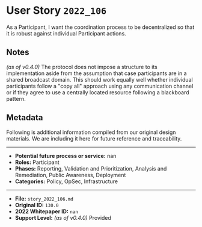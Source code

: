 
# User Story `2022_106` #

As a Participant, I want the coordination process to be decentralized so that it is robust against individual Participant actions.

## Notes ##

*(as of v0.4.0)*
The protocol does not impose a structure to its implementation aside from the assumption that case participants are in a shared broadcast domain. This should work equally well whether individual participants follow a "copy all" approach using any communication channel or if they agree to use a centrally located resource following a blackboard pattern.


## Metadata ##

Following is additional information compiled from our original design materials.
We are including it here for future reference and traceability.

---

- **Potential future process or service:** nan
- **Roles:** Participant
- **Phases:** Reporting, Validation and Prioritization, Analysis and Remediation, Public Awareness, Deployment
- **Categories:** Policy, OpSec, Infrastructure

---

- **File:** `story_2022_106.md`
- **Original ID:** `130.0`
- **2022 Whitepaper ID:** `nan`
- **Support Level:** *(as of v0.4.0)* Provided
